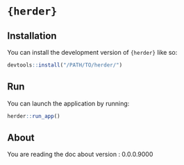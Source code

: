 
<!-- README.md is generated from README.Rmd. Please edit that file -->

# `{herder}`

<!-- badges: start -->
<!-- badges: end -->

## Installation

You can install the development version of `{herder}` like so:

``` r
devtools::install("/PATH/TO/herder/")
```

## Run

You can launch the application by running:

``` r
herder::run_app()
```

## About

You are reading the doc about version : 0.0.0.9000
